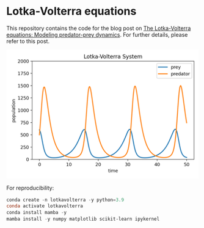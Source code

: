 # Lotka-Volterra equations

This repository contains the code for the blog post on [The Lotka-Volterra equations: Modeling predator-prey dynamics](https://www.fabriziomusacchio.com/blog/2021-01-05-lotka_volterra_system/). For further details, please refer to this post.

![img](Lotka_Volterra_System.png)

For reproducibility:

```powershell
conda create -n lotkavolterra -y python=3.9
conda activate lotkavolterra
conda install mamba -y
mamba install -y numpy matplotlib scikit-learn ipykernel
```

